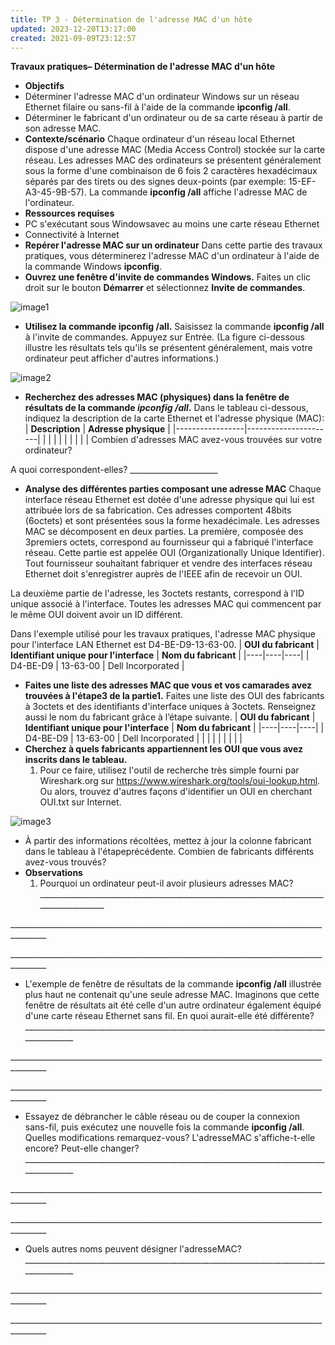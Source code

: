 ```yaml
---
title: TP 3 - Détermination de l'adresse MAC d'un hôte
updated: 2023-12-20T13:17:00
created: 2021-09-09T23:12:57
---
```


**Travaux pratiques– Détermination de l'adresse MAC d'un hôte**
- **Objectifs**
- Déterminer l'adresse MAC d'un ordinateur Windows sur un réseau Ethernet filaire ou sans-fil à l'aide de la commande **ipconfig /all**.
- Déterminer le fabricant d'un ordinateur ou de sa carte réseau à partir de son adresse MAC.
- **Contexte/scénario**
Chaque ordinateur d'un réseau local Ethernet dispose d'une adresse MAC (Media Access Control) stockée sur la carte réseau. Les adresses MAC des ordinateurs se présentent généralement sous la forme d'une combinaison de 6 fois 2 caractères hexadécimaux séparés par des tirets ou des signes deux-points (par exemple: 15-EF-A3-45-9B-57). La commande **ipconfig /all** affiche l'adresse MAC de l'ordinateur.
- **Ressources requises**
- PC s'exécutant sous Windowsavec au moins une carte réseau Ethernet
- Connectivité à Internet
- **Repérer l'adresse MAC sur un ordinateur**
Dans cette partie des travaux pratiques, vous déterminerez l'adresse MAC d'un ordinateur à l'aide de la commande Windows **ipconfig**.
- **Ouvrez une fenêtre d'invite de commandes Windows.**
Faites un clic droit sur le bouton **Démarrer** et sélectionnez **Invite de commandes**.

![image1](resources/dc42720ce4e5444380469c79460a6bfc.jpg)
- **Utilisez la commande ipconfig /all.**
Saisissez la commande **ipconfig /all** à l'invite de commandes. Appuyez sur Entrée. (La figure ci-dessous illustre les résultats tels qu'ils se présentent généralement, mais votre ordinateur peut afficher d'autres informations.)

![image2](resources/57adb420b321488b9017a5778f2ddc5c.jpg)
- **Recherchez des adresses MAC (physiques) dans la fenêtre de résultats de la commande *ipconfig /all*.**
Dans le tableau ci-dessous, indiquez la description de la carte Ethernet et l'adresse physique (MAC):
| **Description** | **Adresse physique** |
|-----------------|----------------------|
|                |                     |
|                |                     |
|                |                     |
Combien d'adresses MAC avez-vous trouvées sur votre ordinateur?

A quoi correspondent-elles? \_\_\_\_\_\_\_\_\_\_\_\_\_\_\_\_\_\_\_\_\_\_
- **Analyse des différentes parties composant une adresse MAC**
Chaque interface réseau Ethernet est dotée d'une adresse physique qui lui est attribuée lors de sa fabrication. Ces adresses comportent 48bits (6octets) et sont présentées sous la forme hexadécimale. Les adresses MAC se décomposent en deux parties. La première, composée des 3premiers octets, correspond au fournisseur qui a fabriqué l'interface réseau. Cette partie est appelée OUI (Organizationally Unique Identifier). Tout fournisseur souhaitant fabriquer et vendre des interfaces réseau Ethernet doit s'enregistrer auprès de l'IEEE afin de recevoir un OUI.

La deuxième partie de l'adresse, les 3octets restants, correspond à l'ID unique associé à l'interface. Toutes les adresses MAC qui commencent par le même OUI doivent avoir un ID différent.

Dans l'exemple utilisé pour les travaux pratiques, l'adresse MAC physique pour l'interface LAN Ethernet est D4-BE-D9-13-63-00.
| **OUI du fabricant** | **Identifiant unique pour l'interface** | **Nom du fabricant** |
|----|----|----|
| D4-BE-D9 | 13-63-00 | Dell Incorporated |
- **Faites une liste des adresses MAC que vous et vos camarades avez trouvées à l'étape3 de la partie1.**
Faites une liste des OUI des fabricants à 3octets et des identifiants d'interface uniques à 3octets. Renseignez aussi le nom du fabricant grâce à l’étape suivante.
| **OUI du fabricant** | **Identifiant unique pour l'interface** | **Nom du fabricant** |
|----|----|----|
| D4-BE-D9 | 13-63-00 | Dell Incorporated |
|  |  |  |
|  |  |  |
- **Cherchez à quels fabricants appartiennent les OUI que vous avez inscrits dans le tableau.**
  1.  Pour ce faire, utilisez l'outil de recherche très simple fourni par Wireshark.org sur <https://www.wireshark.org/tools/oui-lookup.html>. Ou alors, trouvez d'autres façons d'identifier un OUI en cherchant OUI.txt sur Internet.

![image3](resources/ca5d56994de742dbbf8ec24b78ddf219.jpg)
- À partir des informations récoltées, mettez à jour la colonne fabricant dans le tableau à l'étapeprécédente. Combien de fabricants différents avez-vous trouvés?
- **Observations**
  1.  Pourquoi un ordinateur peut-il avoir plusieurs adresses MAC?
\_\_\_\_\_\_\_\_\_\_\_\_\_\_\_\_\_\_\_\_\_\_\_\_\_\_\_\_\_\_\_\_\_\_\_\_\_\_\_\_\_\_\_\_\_\_\_\_\_\_\_\_\_\_\_\_\_\_\_\_\_\_\_\_\_\_\_\_\_\_\_\_\_\_\_\_\_\_\_\_\_\_\_\_\_\_\_

\_\_\_\_\_\_\_\_\_\_\_\_\_\_\_\_\_\_\_\_\_\_\_\_\_\_\_\_\_\_\_\_\_\_\_\_\_\_\_\_\_\_\_\_\_\_\_\_\_\_\_\_\_\_\_\_\_\_\_\_\_\_\_\_\_\_\_\_\_\_\_\_\_\_\_\_\_\_\_\_\_\_\_\_\_\_\_

\_\_\_\_\_\_\_\_\_\_\_\_\_\_\_\_\_\_\_\_\_\_\_\_\_\_\_\_\_\_\_\_\_\_\_\_\_\_\_\_\_\_\_\_\_\_\_\_\_\_\_\_\_\_\_\_\_\_\_\_\_\_\_\_\_\_\_\_\_\_\_\_\_\_\_\_\_\_\_\_\_\_\_\_\_\_\_
- L'exemple de fenêtre de résultats de la commande **ipconfig /all** illustrée plus haut ne contenait qu'une seule adresse MAC. Imaginons que cette fenêtre de résultats ait été celle d'un autre ordinateur également équipé d'une carte réseau Ethernet sans fil. En quoi aurait-elle été différente?
\_\_\_\_\_\_\_\_\_\_\_\_\_\_\_\_\_\_\_\_\_\_\_\_\_\_\_\_\_\_\_\_\_\_\_\_\_\_\_\_\_\_\_\_\_\_\_\_\_\_\_\_\_\_\_\_\_\_\_\_\_\_\_\_\_\_\_\_\_\_\_\_\_\_\_\_\_\_\_\_\_\_\_\_\_\_\_

\_\_\_\_\_\_\_\_\_\_\_\_\_\_\_\_\_\_\_\_\_\_\_\_\_\_\_\_\_\_\_\_\_\_\_\_\_\_\_\_\_\_\_\_\_\_\_\_\_\_\_\_\_\_\_\_\_\_\_\_\_\_\_\_\_\_\_\_\_\_\_\_\_\_\_\_\_\_\_\_\_\_\_\_\_\_\_

\_\_\_\_\_\_\_\_\_\_\_\_\_\_\_\_\_\_\_\_\_\_\_\_\_\_\_\_\_\_\_\_\_\_\_\_\_\_\_\_\_\_\_\_\_\_\_\_\_\_\_\_\_\_\_\_\_\_\_\_\_\_\_\_\_\_\_\_\_\_\_\_\_\_\_\_\_\_\_\_\_\_\_\_\_\_\_
- Essayez de débrancher le câble réseau ou de couper la connexion sans-fil, puis exécutez une nouvelle fois la commande **ipconfig /all**. Quelles modifications remarquez-vous? L'adresseMAC s'affiche-t-elle encore? Peut-elle changer?
\_\_\_\_\_\_\_\_\_\_\_\_\_\_\_\_\_\_\_\_\_\_\_\_\_\_\_\_\_\_\_\_\_\_\_\_\_\_\_\_\_\_\_\_\_\_\_\_\_\_\_\_\_\_\_\_\_\_\_\_\_\_\_\_\_\_\_\_\_\_\_\_\_\_\_\_\_\_\_\_\_\_\_\_\_\_\_

\_\_\_\_\_\_\_\_\_\_\_\_\_\_\_\_\_\_\_\_\_\_\_\_\_\_\_\_\_\_\_\_\_\_\_\_\_\_\_\_\_\_\_\_\_\_\_\_\_\_\_\_\_\_\_\_\_\_\_\_\_\_\_\_\_\_\_\_\_\_\_\_\_\_\_\_\_\_\_\_\_\_\_\_\_\_\_

\_\_\_\_\_\_\_\_\_\_\_\_\_\_\_\_\_\_\_\_\_\_\_\_\_\_\_\_\_\_\_\_\_\_\_\_\_\_\_\_\_\_\_\_\_\_\_\_\_\_\_\_\_\_\_\_\_\_\_\_\_\_\_\_\_\_\_\_\_\_\_\_\_\_\_\_\_\_\_\_\_\_\_\_\_\_\_
- Quels autres noms peuvent désigner l'adresseMAC?
\_\_\_\_\_\_\_\_\_\_\_\_\_\_\_\_\_\_\_\_\_\_\_\_\_\_\_\_\_\_\_\_\_\_\_\_\_\_\_\_\_\_\_\_\_\_\_\_\_\_\_\_\_\_\_\_\_\_\_\_\_\_\_\_\_\_\_\_\_\_\_\_\_\_\_\_\_\_\_\_\_\_\_\_\_\_\_

\_\_\_\_\_\_\_\_\_\_\_\_\_\_\_\_\_\_\_\_\_\_\_\_\_\_\_\_\_\_\_\_\_\_\_\_\_\_\_\_\_\_\_\_\_\_\_\_\_\_\_\_\_\_\_\_\_\_\_\_\_\_\_\_\_\_\_\_\_\_\_\_\_\_\_\_\_\_\_\_\_\_\_\_\_\_\_

\_\_\_\_\_\_\_\_\_\_\_\_\_\_\_\_\_\_\_\_\_\_\_\_\_\_\_\_\_\_\_\_\_\_\_\_\_\_\_\_\_\_\_\_\_\_\_\_\_\_\_\_\_\_\_\_\_\_\_\_\_\_\_\_\_\_\_\_\_\_\_\_\_\_\_\_\_\_\_\_\_\_\_\_\_\_\_
